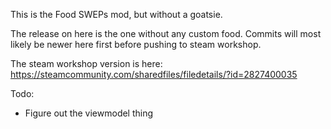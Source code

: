 This is the Food SWEPs mod, but without a goatsie.

The release on here is the one without any custom food.
Commits will most likely be newer here first before pushing to steam workshop.

The steam workshop version is here:
https://steamcommunity.com/sharedfiles/filedetails/?id=2827400035

Todo:
- Figure out the viewmodel thing
